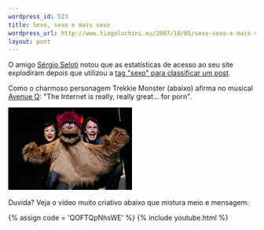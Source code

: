 ```yaml
--- 
wordpress_id: 523
title: Sexo, sexo e mais sexo
wordpress_url: http://www.tiagoluchini.eu/2007/10/05/sexo-sexo-e-mais-sexo/
layout: post
---
```

O amigo [Sérgio Seloti](http://slsnake.wordpress.com/) notou que as estatísticas de acesso ao seu site explodiram depois que utilizou a [tag "sexo" para classificar um post](http://slsnake.wordpress.com/2007/10/01/as-estatisticas-e-o-sexo/).

Como o charmoso personagem Trekkie Monster (abaixo) afirma no musical [Avenue Q](http://www.avenueq.com/): "The Internet is really, really great... for porn".

![trekkie](/wp-content/uploads/2007/10/trekkiemonster.jpg)

Duvida? Veja o vídeo muito criativo abaixo que mistura meio e mensagem:

{% assign code = 'QOFTQpNhsWE' %}
{% include youtube.html %}

